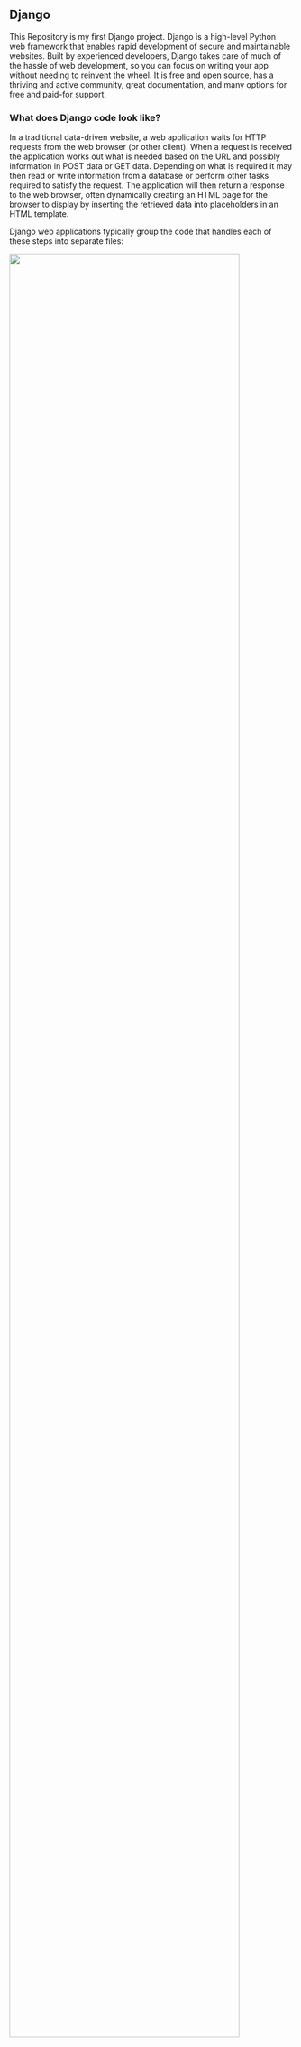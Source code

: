 ## Django

This Repository is my first Django project.
Django is a high-level Python web framework that enables rapid development of secure and maintainable websites. Built by experienced developers, Django takes care of much of the hassle of web development, so you can focus on writing your app without needing to reinvent the wheel. It is free and open source, has a thriving and active community, great documentation, and many options for free and paid-for support.

### What does Django code look like?

In a traditional data-driven website, a web application waits for HTTP requests from the web browser (or other client). When a request is received the application works out what is needed based on the URL and possibly information in POST data or GET data. Depending on what is required it may then read or write information from a database or perform other tasks required to satisfy the request. The application will then return a response to the web browser, often dynamically creating an HTML page for the browser to display by inserting the retrieved data into placeholders in an HTML template.

Django web applications typically group the code that handles each of these steps into separate files:

<img src="https://user-images.githubusercontent.com/45029937/80290189-1016f300-8759-11ea-9d47-9b1a73d3b06e.png" width="90%"></img> 

### URLs: 
While it is possible to process requests from every single URL via a single function, it is much more maintainable to write a separate view function to handle each resource. A URL mapper is used to redirect HTTP requests to the appropriate view based on the request URL. The URL mapper can also match particular patterns of strings or digits that appear in a URL and pass these to a view function as data.

### View: 
A view is a request handler function, which receives HTTP requests and returns HTTP responses. Views access the data needed to satisfy requests via models, and delegate the formatting of the response to templates.

### Models: 
Models are Python objects that define the structure of an application's data, and provide mechanisms to manage (add, modify, delete) and query records in the database. 

### Templates: 
A template is a text file defining the structure or layout of a file (such as an HTML page), with placeholders used to represent actual content. A view can dynamically create an HTML page using an HTML template, populating it with data from a model. A template can be used to define the structure of any type of file; it doesn't have to be HTML!

https://developer.mozilla.org/en-US/docs/Learn/Server-side/Django/Introduction

